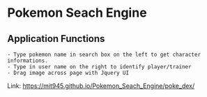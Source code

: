 # Pokemon Seach Engine 

## Application Functions
    
    - Type pokemon name in search box on the left to get character informations.
    - Type in user name on the right to identify player/trainer
    - Drag image across page with Jquery UI

Link: https://mit945.github.io/Pokemon_Seach_Engine/poke_dex/ 


